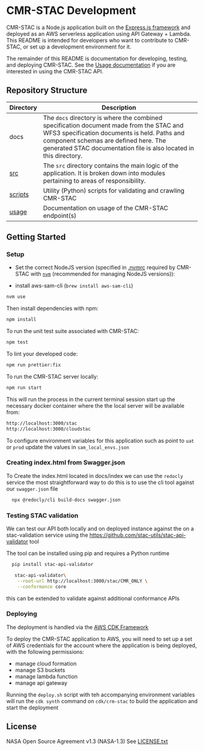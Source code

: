 # CMR-STAC Development

CMR-STAC is a Node.js application built on the [Express.js framework](https://expressjs.com/) and deployed as an AWS serverless application using API Gateway + Lambda. This README is intended for developers who want to contribute to CMR-STAC, or set up a development environment for it.

The remainder of this README is documentation for developing, testing, and deploying CMR-STAC. See the [Usage documentation](../docs/usage/usage.md) if you are interested in using the CMR-STAC API.

## Repository Structure

| Directory            | Description  |
| -------------------- | ------------ |
| docs  | The `docs` directory is where the combined specification document made from the STAC and WFS3 specification documents is held. Paths and component schemas are defined here. The generated STAC documentation file is also located in this directory. |
| [src](../src)    | The `src` directory contains the main logic of the application. It is broken down into modules pertaining to areas of responsibility.
| [scripts](../scripts) | Utility (Python) scripts for validating and crawling CMR-STAC |
| [usage](../docs/usage/usage.md)       | Documentation on usage of the CMR-STAC endpoint(s) |

## Getting Started

### Setup

- Set the correct NodeJS version (specified in [.nvmrc](../.nvmrc) required
by CMR-STAC with [`nvm`](https://github.com/nvm-sh/nvm) (recommended for managing NodeJS versions)):

- install aws-sam-cli (`brew install aws-sam-cli`)

```bash
nvm use
```

Then install dependencies with npm:

```bash
npm install
```

To run the unit test suite associated with CMR-STAC:

```bash
npm test
```

To lint your developed code:

```bash
npm run prettier:fix
```

To run the CMR-STAC server locally:

```bash
npm run start
```

This will run the process in the current terminal session start up the necessary docker container where the the local server will be available from:

```bash
http://localhost:3000/stac
http://localhost:3000/cloudstac
```

To configure environment variables for this application such as point to `uat` or `prod` update the values in `sam_local_envs.json`

### Creating index.html from Swagger.json

To Create the index.html located in docs/index we can use the `redocly` service
the most straightforward way to do this is to use the cli tool against our `swagger.json` file

```bash
  npx @redocly/cli build-docs swagger.json
```

### Testing STAC validation

We can test our API both locally and on deployed instance against the on a stac-validation service using the <https://github.com/stac-utils/stac-api-validator> tool

The tool can be installed using pip and requires a Python runtime

```bash
  pip install stac-api-validator
```

```bash
   stac-api-validator\
    --root-url http://localhost:3000/stac/CMR_ONLY \
    --conformance core
```

this can be extended to validate against additional conformance APIs

### Deploying

The deployment is handled via the [AWS CDK Framework](https://aws.amazon.com/cdk/)

To deploy the CMR-STAC application to AWS, you will need to set up a set of AWS credentials for the account where the application is being deployed, with the following permissions:

- manage cloud formation
- manage S3 buckets
- manage lambda function
- manage api gateway

Running the `deploy.sh` script with teh accompanying environment variables will run the `cdk synth` command on `cdk/crm-stac` to build the application and start the deployment

## License

NASA Open Source Agreement v1.3 (NASA-1.3)
See [LICENSE.txt](../LICENSE.txt)
